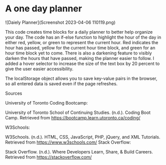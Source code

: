 # A one day planner 

![Daiely Planner](Screenshot 2023-04-06 110119.png) 

This code creates time blocks for a daily planner to better help organize your day. The code has an if-else function to highlight the hour of the day in either red, yellow, or green to represent the current hour. Red indicates the hour has passed, yellow for the current hour time block, and green for an hour time block yet to come. There is also a darkening feature to visibly darken the hours that have passed, making the planner easier to follow. I added a hover selector to increase the size of the text box by 20 percent to give the user easier accessibility.

The localStorage object allows you to save key-value pairs in the browser, so all entered data is saved even if the page refreshes.

Sources

University of Toronto Coding Bootcamp:

University of Toronto School of Continuing Studies. (n.d.). Coding Boot Camp. Retrieved from https://bootcamp.learn.utoronto.ca/coding/

W3Schools:

W3Schools. (n.d.). HTML, CSS, JavaScript, PHP, jQuery, and XML Tutorials. Retrieved from https://www.w3schools.com/
Stack Overflow:

Stack Overflow. (n.d.). Where Developers Learn, Share, & Build Careers. Retrieved from https://stackoverflow.com/

